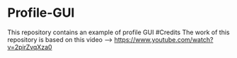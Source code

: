 # Profile-GUI
This repository contains an example of profile GUI
#Credits
The work of this repository is based on this video --> https://www.youtube.com/watch?v=2pirZvqXza0
